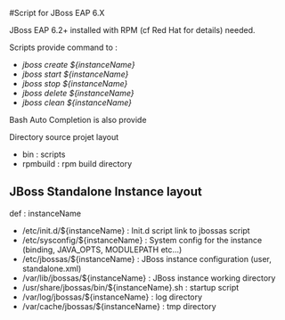 #Script for JBoss EAP 6.X 

JBoss EAP 6.2+ installed with RPM (cf Red Hat for details) needed.

Scripts provide command to :

* *jboss create ${instanceName}*
* *jboss start ${instanceName}*
* *jboss stop ${instanceName}*
* *jboss delete ${instanceName}*
* *jboss clean ${instanceName}*
 
Bash Auto Completion is also provide
 

Directory source projet layout 

 * bin  : scripts 
 * rpmbuild : rpm build directory

## JBoss Standalone Instance layout 

def : instanceName

 * /etc/init.d/${instanceName} : Init.d script link to jbossas script
 * /etc/sysconfig/${instanceName} : System config for the instance (binding, JAVA_OPTS, MODULEPATH etc...)
 * /etc/jbossas/${instanceName} : JBoss instance configuration (user, standalone.xml)
 * /var/lib/jbossas/${instanceName} : JBoss instance working directory
 * /usr/share/jbossas/bin/${instanceName}.sh : startup script
 * /var/log/jbossas/${instanceName} : log directory
 * /var/cache/jbossas/${instanceName} : tmp directory
